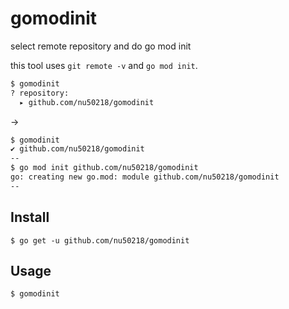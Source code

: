 # gomodinit

select remote repository and do go mod init

this tool uses `git remote -v` and `go mod init`.

```bash
$ gomodinit
? repository:
  ▸ github.com/nu50218/gomodinit
```

→

```bash
$ gomodinit
✔ github.com/nu50218/gomodinit
--
$ go mod init github.com/nu50218/gomodinit
go: creating new go.mod: module github.com/nu50218/gomodinit
--
```

## Install

`$ go get -u github.com/nu50218/gomodinit`

## Usage

`$ gomodinit`
